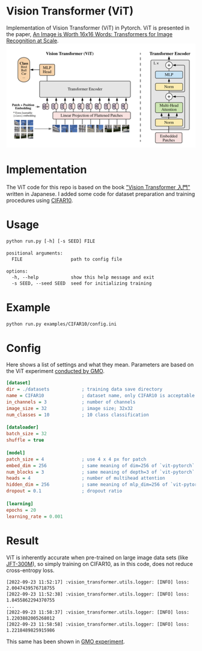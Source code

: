 # Vision Transformer (ViT)
Implementation of Vision Transformer (ViT) in Pytorch. ViT is presented in the paper, [An Image is Worth 16x16 Words: Transformers for Image Recognition at Scale](https://openreview.net/forum?id=YicbFdNTTy).
![](assets/vit.png)

# Implementation
The ViT code for this repo is based on the book ["Vision Transformer 入門"](https://gihyo.jp/book/2022/978-4-297-13058-9) written in Japanese. I added some code for dataset preparation and training procedures using [CIFAR10](https://www.cs.toronto.edu/~kriz/cifar.html).

# Usage
```
python run.py [-h] [-s SEED] FILE

positional arguments:
  FILE                  path to config file

options:
  -h, --help            show this help message and exit
  -s SEED, --seed SEED  seed for initializing training
```

# Example
```
python run.py examples/CIFAR10/config.ini
```

# Config
Here shows a list of settings and what they mean.
Parameters are based on the ViT experiment [conducted by GMO](https://recruit.gmo.jp/engineer/jisedai/blog/vision_transformer/).
```ini
[dataset]
dir = ./datasets			; training data save directory
name = CIFAR10				; dataset name, only CIFAR10 is acceptable
in_channels = 3				; number of channels
image_size = 32				; image size; 32x32
num_classes = 10			; 10 class classification

[dataloader]
batch_size = 32
shuffle = true

[model]
patch_size = 4				; use 4 x 4 px for patch
embed_dim = 256				; same meaning of dim=256 of `vit-pytorch`
num_blocks = 3				; same meaning of depth=3 of `vit-pytorch`
heads = 4					; number of multihead attention
hidden_dim = 256			; same meaning of mlp_dim=256 of `vit-pytorch`
dropout = 0.1				; dropout ratio

[learning]
epochs = 20
learning_rate = 0.001
```

# Result
ViT is inherently accurate when pre-trained on large image data sets (like [JFT-300M](https://paperswithcode.com/dataset/jft-300m)), so simply training on CIFAR10, as in this code, does not reduce cross-entropy loss.
```
[2022-09-23 11:52:17] :vision_transformer.utils.logger: [INFO] loss: 2.0047439576718755
[2022-09-23 11:52:38] :vision_transformer.utils.logger: [INFO] loss: 1.8455862294370755
...
[2022-09-23 11:58:37] :vision_transformer.utils.logger: [INFO] loss: 1.2203882005268012
[2022-09-23 11:58:58] :vision_transformer.utils.logger: [INFO] loss: 1.2218489825915986
```
This same has been shown in [GMO experiment](https://recruit.gmo.jp/engineer/jisedai/blog/vision_transformer/).
